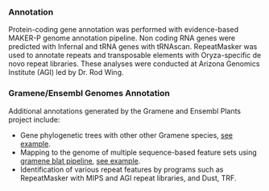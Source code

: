 ### Annotation
Protein-coding gene annotation was performed with evidence-based MAKER-P genome annotation pipeline. Non coding RNA genes were predicted with Infernal and tRNA genes with tRNAscan. RepeatMasker was used to annotate repeats and transposable elements with Oryza-specific de novo repeat libraries. These analyses were conducted at Arizona Genomics Institute (AGI) led by Dr. Rod Wing.

### Gramene/Ensembl Genomes Annotation
Additional annotations generated by the Gramene and Ensembl Plants project include:

* Gene phylogenetic trees with other other Gramene species, [see example](https://oryza-ensembl.gramene.org/Oryza_rufipogon/Gene/Compara_Tree?g=ORUFI01G00010;r=1:4806-7125).
* Mapping to the genome of multiple sequence-based feature sets using [gramene blat pipeline](http://docs.gramene.org/Blat_pipeline:_sequence_mapping_analysis), [see example](https://oryza-ensembl.gramene.org/Oryza_rufipogon/Location/View?r=1:8001-18000).
* Identification of various repeat features by programs such as RepeatMasker with MIPS and AGI repeat libraries, and Dust, TRF.
